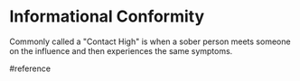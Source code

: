 # Informational Conformity
Commonly called a "Contact High" is when a sober person meets someone on the influence and then experiences the same symptoms.

#reference